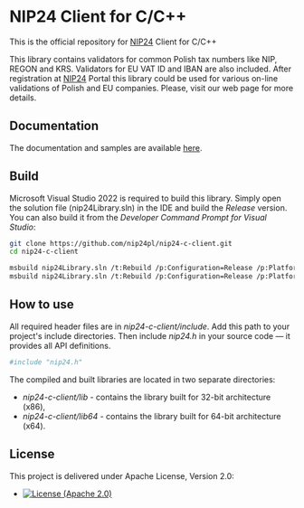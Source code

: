 # NIP24 Client for C/C++

This is the official repository for [NIP24](https://nip24.pl) Client for C/C++

This library contains validators for common Polish tax numbers like NIP, REGON and KRS. Validators for EU VAT ID
and IBAN are also included. After registration at [NIP24](https://nip24.pl) Portal this library could be used for
various on-line validations of Polish and EU companies. Please, visit our web page for more details.

## Documentation

The documentation and samples are available [here](https://nip24.pl/dokumentacja/).

## Build

Microsoft Visual Studio 2022 is required to build this library. Simply open the solution file (nip24Library.sln) in the
IDE and build the _Release_ version. You can also build it from the _Developer Command Prompt for Visual Studio_:

```bash
git clone https://github.com/nip24pl/nip24-c-client.git
cd nip24-c-client

msbuild nip24Library.sln /t:Rebuild /p:Configuration=Release /p:Platform=x86
msbuild nip24Library.sln /t:Rebuild /p:Configuration=Release /p:Platform=x64
```

## How to use

All required header files are in _nip24-c-client/include_. Add this path to your project's include directories.
Then include _nip24.h_ in your source code — it provides all API definitions.

```bash
#include "nip24.h"
```

The compiled and built libraries are located in two separate directories:
* _nip24-c-client/lib_ - contains the library built for 32-bit architecture (x86),
* _nip24-c-client/lib64_ - contains the library built for 64-bit architecture (x64).

## License

This project is delivered under Apache License, Version 2.0:

- [![License (Apache 2.0)](https://img.shields.io/badge/license-Apache%20version%202.0-blue.svg?style=flat-square)](http://www.apache.org/licenses/LICENSE-2.0)